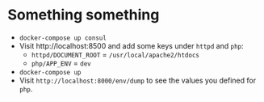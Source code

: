 Something something
===================

* `docker-compose up consul`
* Visit http://localhost:8500 and add some keys under `httpd` and `php`:
	* `httpd/DOCUMENT_ROOT` = `/usr/local/apache2/htdocs`
	* `php/APP_ENV` = `dev`
* `docker-compose up`
* Visit `http://localhost:8000/env/dump` to see the values you defined for `php`.
